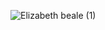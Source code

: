 ![Elizabeth beale (1)](https://user-images.githubusercontent.com/100111219/161450517-f59d511f-325e-42d3-837c-713287b1393f.gif)
